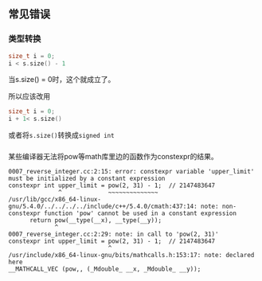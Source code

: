 ## 常见错误

### 类型转换
```c++
size_t i = 0;
i < s.size() - 1
```
当s.size() = 0时，这个就成立了。

所以应该改用
```c++
size_t i = 0;
i + 1< s.size()
```
或者将`s.size()`转换成`signed int`


###

某些编译器无法将pow等math库里边的函数作为constexpr的结果。

```
0007_reverse_integer.cc:2:15: error: constexpr variable 'upper_limit' must be initialized by a constant expression
constexpr int upper_limit = pow(2, 31) - 1;  // 2147483647
              ^             ~~~~~~~~~~~~~~
/usr/lib/gcc/x86_64-linux-gnu/5.4.0/../../../../include/c++/5.4.0/cmath:437:14: note: non-constexpr function 'pow' cannot be used in a constant expression
      return pow(__type(__x), __type(__y));
             ^
0007_reverse_integer.cc:2:29: note: in call to 'pow(2, 31)'
constexpr int upper_limit = pow(2, 31) - 1;  // 2147483647
                            ^
/usr/include/x86_64-linux-gnu/bits/mathcalls.h:153:17: note: declared here
__MATHCALL_VEC (pow,, (_Mdouble_ __x, _Mdouble_ __y));
```


